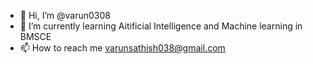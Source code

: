 - 👋 Hi, I’m @varun0308
- 🌱 I’m currently learning Aitificial Intelligence and Machine learning in BMSCE
- 📫 How to reach me varunsathish038@gmail.com

<!---
varun0308/varun0308 is a ✨ special ✨ repository because its `README.md` (this file) appears on your GitHub profile.
You can click the Preview link to take a look at your changes.
--->

